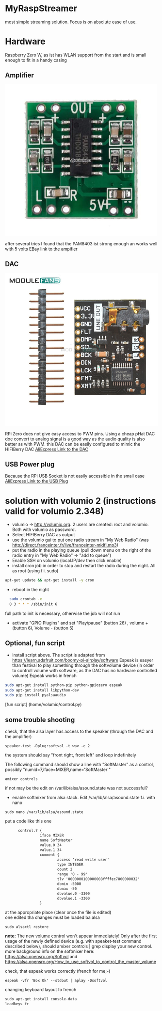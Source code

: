 # MyRaspStreamer
most simple streaming solution. Focus is on absolute ease of use.

# Hardware
Raspberry Zero W, as ist has WLAN support from the start and is small enough to fit in a handy casing
## Amplifier
![Amplifier PAM 8403](PAM8403.jpg)

after several tries I found that the PAM8403 ist strong enough an works well with 5 volts [EBay link to the ampifier](http://www.ebay.de/itm/Super-Mini-PAM8403-Digitaler-Verstärker-Platine-D-Digitalverstärker-Bord-B98B/)

## DAC
![DAC PCM5102 A](PCM5102a.jpg)

RPi Zero does not give easy access to PWM pins. Using a cheap pHat DAC doe convert to analog signal is a good way as the audio quality is also better as with PWM. this DAC can be easily configured to mimic the HIFIBerry DAC [AliExpress Link to the DAC](https://de.aliexpress.com/item/Raspberry-Pi-pHAT-Sound-Card-I2S-interface-PCM5102-DAC-Module-24-bit-Audio-Board-With-Stereo/32744871341.html)
## USB Power plug
Because the RPi USB Socket is not easily accessible in the small case [AliExpress Link to the USB Plug](https://www.aliexpress.com/item/10pcs-MICRO-USB-to-DIP-Adapter-5pin-Female-Connector-B-Type-PCB-Converter/32720363831.html) 


# solution with volumio 2 (instructions valid for volumio 2.348)
- volumio -> http://volumio.org. 2 users are created: root and volumio. Both with volumio as password.
- Select HIFIBerry DAC as output
- use the volumio gui to put one radio stream in "My Web Radio" (was http://direct.franceinter.fr/live/franceinter-midfi.mp3)
- put the radio in the playing queue (pull down menu on the right of the radio entry in "My Web Radio" -> "add to queue")
- Enable SSH on volumio (local.IP/dev then click enable)
- install cron job in order to stop and restart the radio during the night. All as root (using f.i. sudo)
``` bash
apt-get update && apt-get install -y cron
```
- reboot in the night
```bash
  sudo crontab -e
  0 3 * * * /sbin/init 6        
```
full path to init is necessary, otherwise the job will not run
- activate "GPIO Plugins" and set "Play/pause" (button 26) , volume + (button 6), Volume - (button 5)

## Optional, fun script
- Install script above. Ths script is adapted from https://learn.adafruit.com/boomy-pi-airplay/software 
Espeak is easyer than festival to play something through the softvolume device (in order to controll volume with software, as the DAC has no hardware controlled volume)
Espeak works in french
```bash
sudo apt-get install python-pip python-gpiozero espeak
sudo apt-get install libpython-dev
sudo pip install pyalsaaudio
```
[fun script] (home/volumio/control.py)

## some trouble shooting
check, that the alsa layer has access to the speaker (through the DAC and the amplifier)
```
speaker-test -Dplug:softvol -t wav -c 2
```
the system should say "front right, front left" and loop indefinitely  

The following command should show a line with "SoftMaster" as a control, possibly "numid=7,iface=MIXER,name='SoftMaster'"
```
amixer controls
```
if not may be the edit on /var/lib/alsa/asound.state was not successful?

- enable softmixer from alsa stack. Edit /var/lib/alsa/asound.state f.i. with nano
```
sudo nano /var/lib/alsa/asound.state
```
put a code like this one
```
      control.7 {
                iface MIXER
                name SoftMaster
                value.0 34
                value.1 34
                comment {
                        access 'read write user'
                        type INTEGER
                        count 2
                        range '0 - 99'
                        tlv '0000000100000008ffffec7800000032'
                        dbmin -5000
                        dbmax -50
                        dbvalue.0 -3300
                        dbvalue.1 -3300
                }
```
at the appropriate place (clear once the file is edited)  
one edited tha changes must be loaded ba alsa
```
sudo alsactl restore
```
**note:** The new volume control won't appear immediately! Only after the first usage of the newly defined device (e.g. with speaket-test command described below), should amixer controls | grep <control name> display your new control. more background info on the softmixer here: https://alsa.opensrc.org/Softvol and https://alsa.opensrc.org/How_to_use_softvol_to_control_the_master_volume

check, that espeak works correctly (french for me;-)
```
espeak -vfr 'Box Ok' --stdout | aplay -Dsoftvol
```

changing keyboard layout fo french
```
sudo apt-get install console-data
loadkeys fr
```

